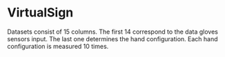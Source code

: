 # VirtualSign

Datasets consist of 15 columns. The first 14 correspond to the data gloves sensors input. The last one determines the hand configuration. Each hand configuration is measured 10 times.
